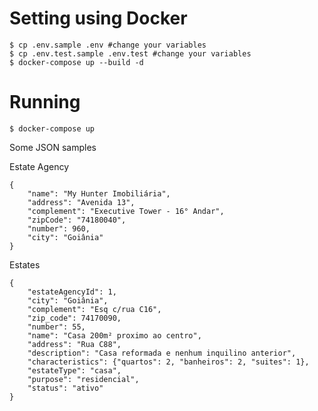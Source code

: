 # Setting using Docker

    $ cp .env.sample .env #change your variables
    $ cp .env.test.sample .env.test #change your variables
    $ docker-compose up --build -d

# Running

    $ docker-compose up


Some JSON samples

Estate Agency

    {
        "name": "My Hunter Imobiliária",
        "address": "Avenida 13",
        "complement": "Executive Tower - 16° Andar",
        "zipCode": "74180040",
        "number": 960,
        "city": "Goiânia"
    }
    
Estates

    {
        "estateAgencyId": 1,
        "city": "Goiânia",
        "complement": "Esq c/rua C16",
        "zip_code": 74170090,
        "number": 55,
        "name": "Casa 200m² proximo ao centro",
        "address": "Rua C88",
        "description": "Casa reformada e nenhum inquilino anterior",
        "characteristics": {"quartos": 2, "banheiros": 2, "suites": 1},
        "estateType": "casa",
        "purpose": "residencial",
        "status": "ativo"
    }
   
